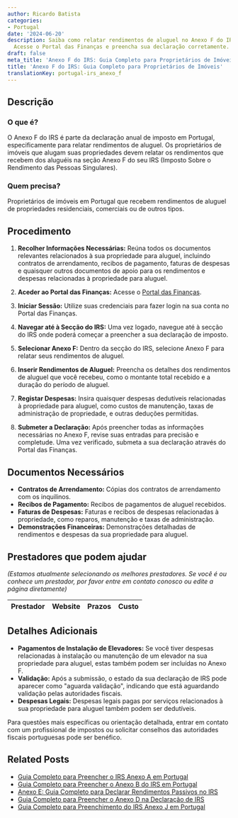 ```yaml
---
author: Ricardo Batista
categories:
- Portugal
date: '2024-06-20'
description: Saiba como relatar rendimentos de aluguel no Anexo F do IRS em Portugal.
  Acesse o Portal das Finanças e preencha sua declaração corretamente.
draft: false
meta_title: 'Anexo F do IRS: Guia Completo para Proprietários de Imóveis'
title: 'Anexo F do IRS: Guia Completo para Proprietários de Imóveis'
translationKey: portugal-irs_anexo_f
---
```



## Descrição

### O que é?
O Anexo F do IRS é parte da declaração anual de imposto em Portugal, especificamente para relatar rendimentos de aluguel. Os proprietários de imóveis que alugam suas propriedades devem relatar os rendimentos que recebem dos aluguéis na seção Anexo F do seu IRS (Imposto Sobre o Rendimento das Pessoas Singulares).

### Quem precisa?
Proprietários de imóveis em Portugal que recebem rendimentos de aluguel de propriedades residenciais, comerciais ou de outros tipos.

## Procedimento

1. **Recolher Informações Necessárias:**
   Reúna todos os documentos relevantes relacionados à sua propriedade para aluguel, incluindo contratos de arrendamento, recibos de pagamento, faturas de despesas e quaisquer outros documentos de apoio para os rendimentos e despesas relacionadas à propriedade para aluguel.

2. **Aceder ao Portal das Finanças:**
   Acesse o [Portal das Finanças](https://www.portaldasfinancas.gov.pt/).

3. **Iniciar Sessão:**
   Utilize suas credenciais para fazer login na sua conta no Portal das Finanças.

4. **Navegar até à Secção do IRS:**
   Uma vez logado, navegue até à secção do IRS onde poderá começar a preencher a sua declaração de imposto.

5. **Selecionar Anexo F:**
   Dentro da secção do IRS, selecione Anexo F para relatar seus rendimentos de aluguel.

6. **Inserir Rendimentos de Aluguel:**
   Preencha os detalhes dos rendimentos de aluguel que você recebeu, como o montante total recebido e a duração do período de aluguel.

7. **Registar Despesas:**
   Insira quaisquer despesas dedutíveis relacionadas à propriedade para aluguel, como custos de manutenção, taxas de administração de propriedade, e outras deduções permitidas.

8. **Submeter a Declaração:**
   Após preencher todas as informações necessárias no Anexo F, revise suas entradas para precisão e completude. Uma vez verificado, submeta a sua declaração através do Portal das Finanças.

## Documentos Necessários

- **Contratos de Arrendamento:** Cópias dos contratos de arrendamento com os inquilinos.
- **Recibos de Pagamento:** Recibos de pagamentos de aluguel recebidos.
- **Faturas de Despesas:** Faturas e recibos de despesas relacionadas à propriedade, como reparos, manutenção e taxas de administração.
- **Demonstrações Financeiras:** Demonstrações detalhadas de rendimentos e despesas da sua propriedade para aluguel.

## Prestadores que podem ajudar
_(Estamos atualmente selecionando os melhores prestadores. Se você é ou conhece um prestador, por favor entre em contato conosco ou edite a página diretamente)_

| Prestador       |     Website     |     Prazos    |       Custo      |
| :-------------: | :-------------: |  :-------------: | :-------------: |

## Detalhes Adicionais

- **Pagamentos de Instalação de Elevadores:** Se você tiver despesas relacionadas à instalação ou manutenção de um elevador na sua propriedade para aluguel, estas também podem ser incluídas no Anexo F.
- **Validação:** Após a submissão, o estado da sua declaração de IRS pode aparecer como "aguarda validação", indicando que está aguardando validação pelas autoridades fiscais.
- **Despesas Legais:** Despesas legais pagas por serviços relacionados à sua propriedade para aluguel também podem ser dedutíveis.

Para questões mais específicas ou orientação detalhada, entrar em contato com um profissional de impostos ou solicitar conselhos das autoridades fiscais portuguesas pode ser benéfico.
## Related Posts

- [Guia Completo para Preencher o IRS Anexo A em Portugal](https://tramitit.com/pt/guides/portugal/irs_anexo_a/)
- [Guia Completo para Preencher o Anexo B do IRS em Portugal](https://tramitit.com/pt/guides/portugal/irs_anexo_b/)
- [Anexo E: Guia Completo para Declarar Rendimentos Passivos no IRS](https://tramitit.com/pt/guides/portugal/irs_anexo_e/)
- [Guia Completo para Preencher o Anexo D na Declaração de IRS](https://tramitit.com/pt/guides/portugal/irs_anexo_d/)
- [Guia Completo para Preenchimento do IRS Anexo J em Portugal](https://tramitit.com/pt/guides/portugal/irs_anexo_j/)